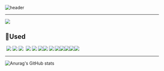 ![header](https://capsule-render.vercel.app/api?type=venom&height=200&text=DEV%20JONGBIN&fontSize=70&color=0:8871e5,100:b678c4&stroke=b678c4)

---
<a href="https://github.com/devxb/gitanimals">
<img src="https://render.gitanimals.org/farms/{jongbinchoi}"/>
</a>



## 🚀Used
​                                      ![](https://img.shields.io/badge/Spring-6DB33F?style=for-the-badge&logo=spring&logoColor=white)          ![ ](https://img.shields.io/badge/Amazon_AWS-232F3E?style=for-the-badge&logo=amazon-aws&logoColor=white)       ![ ](https://img.shields.io/badge/MariaDB-003545?style=for-the-badge&logo=mariadb&logoColor=white)
​                                      ![](https://img.shields.io/badge/PostgreSQL-316192?style=for-the-badge&logo=postgresql&logoColor=white)          ![](https://img.shields.io/badge/Java-ED8B00?style=for-the-badge&logo=openjdk&logoColor=white)          ![](https://img.shields.io/badge/Python-3776AB?style=for-the-badge&logo=python&logoColor=white)
​                                      ![](https://img.shields.io/badge/Amazon_AWS-FF9900?style=for-the-badge&logo=amazonaws&logoColor=white)      ![](https://img.shields.io/badge/Postman-FF6C37?style=for-the-badge&logo=postman&logoColor=white)   ![](https://img.shields.io/badge/Sourcetree-0052CC?style=for-the-badge&logo=Sourcetree&logoColor=white)
​                                      ![](https://img.shields.io/badge/Canva-%2300C4CC.svg?&style=for-the-badge&logo=Canva&logoColor=white)![](https://img.shields.io/badge/Figma-F24E1E?style=for-the-badge&logo=figma&logoColor=white)![](https://img.shields.io/badge/Notion-000000?style=for-the-badge&logo=notion&logoColor=white)![](https://img.shields.io/badge/LinkedIn-0077B5?style=for-the-badge&logo=linkedin&logoColor=white)



---




![Anurag's GitHub stats](https://github-readme-stats.vercel.app/api?username=jongbinchoi&theme=swift&show_icons=true)
